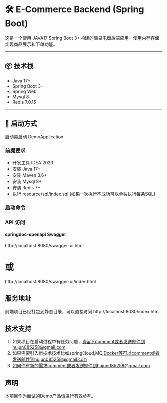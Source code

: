 # 🛠️ E-Commerce Backend (Spring Boot)

这是一个使用 JAVA17 Spring Boot 3+ 构建的简易电商后端应用。使用内存存储实现商品展示和下单功能。

---

## 📦 技术栈

- Java 17+
- Spring Boot 3+
- Spring Web
- Mysql 8
- Redis 7.0.15

---

## 🚀 启动方式
启动类启动 DemoApplication
### 前提要求
- 开发工具 IDEA 2023
- 安装 Java 17+
- 安装 Maven 3.6+
- 安装 Mysql 8+
- 安装 Redis 7+
- 执行 resource/sql/index.sql (如果一次执行不成功可以单独执行每条SQL)
### 启动命令


### API 访问
#### springdoc-openapi Swagger  
http://localhost:8080/swagger-ui.html
# 或
http://localhost:8080/swagger-ui/index.html

## 服务地址
前端项目已经打包到静态目录，可以直接访问
http://localhost:8080/index.html

## 技术支持
1. 如果项目在启动过程中有任务问题，请留下comment或者发送邮件到hujun085258@gmail.com
2. 如果需要引入新技术技术比如springCloud,MQ,Docker等可以comment或者发送邮件到hujun085258@gmail.com
3. 如何你有新的需求comment或者发送邮件到hujun085258@gmail.com

## 声明
本项目作为面试的Demo产品请进行有效参考。
